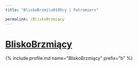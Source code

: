 ```yaml
---
title: "BliskoBrzmi\u0105cy | Patromierz"

permalink: /BliskoBrzmiący
---
```


# [BliskoBrzmiący](https://patronite.pl/BliskoBrzmiący)

{% include profile.md name="BliskoBrzmiący" prefix="b" %}
